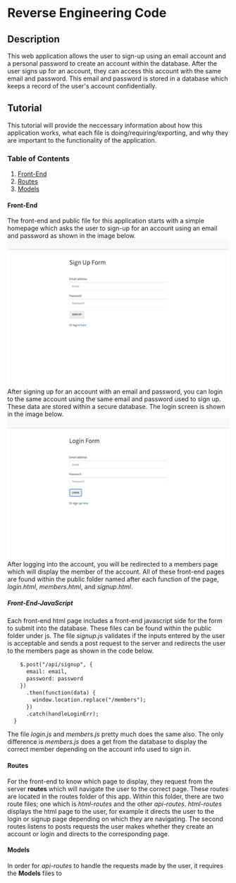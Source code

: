 # Reverse Engineering Code

## Description

This web application allows the user to sign-up using an email account and a personal password to create an account within the database. After the user signs up for an account, they can access this account with the same email and password. This email and password is stored in a database which keeps a record of the user's account confidentially. 

## Tutorial

This tutorial will provide the neccessary information about how this application works, what each file is doing/requiring/exporting, and why they are important to the functionality of the application.

### Table of Contents
1. [Front-End](###Front-End)
2. [Routes](###Routes)
3. [Models](###Models)

#### Front-End 
 The front-end and public file for this application starts with a simple homepage which asks the user to sign-up for an account using an email and password as shown in the image below.\
![signup](/images/signup.png) \
After signing up for an account with an email and password, you can login to the same account using the same email and password used to sign up. These data are stored within a secure database. The login screen is shown in the image below.\
![login](/images/login.png)\
After logging into the account, you will be redirected to a members page which will display the member of the account. All of these front-end pages are found within the public folder named after each function of the page, *login.html*, _members.html_, and *signup.html*.

##### Front-End-JavaScript
Each front-end html page includes a front-end javascript side for the form to submit into the database. These files can be found within the public folder under js. The file _signup.js_ validates if the inputs entered by the user is acceptable and sends a post request to the server and redirects the user to the members page as shown in the code below.
```function signUpUser(email, password) {
    $.post("/api/signup", {
      email: email,
      password: password
    })
      .then(function(data) {
        window.location.replace("/members");
      })
      .catch(handleLoginErr);
  }
```
The file _login.js_ and *members.js* pretty much does the same also. The only difference is _members.js_ does a get from the database to display the correct member depending on the account info used to sign in.

#### Routes
For the front-end to know which page to display, they request from the server **routes** which will navigate the user to the correct page. These routes are located in the routes folder of this app. Within this folder, there are two route files; one which is _html-routes_ and the other _api-routes_. *html-routes* displays the html page to the user, for example it directs the user to the login or signup page depending on which they are navigating. The second routes listens to posts requests the user makes whether they create an account or login and directs to the corresponding page. 

#### Models
In order for _api-routes_ to handle the requests made by the user, it requires the **Models** files to 